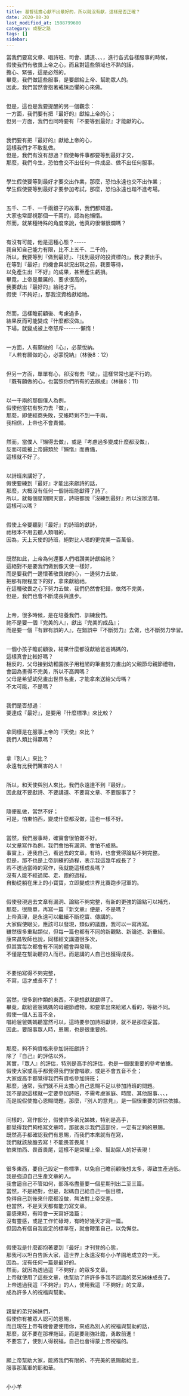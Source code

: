```yaml
---
title: 基督徒擔心獻不出最好的，所以就沒有獻，這樣是否正確？
date: 2020-08-30
last_modified_at: 1598799600
category: 成聖之路
tags: []
sidebar: 
---
```


<p>當我們要寫文章、唱詩班、司會、講道、、、，進行各式各樣服事的時候，<br/>
假使我們有敬畏上帝之心，而且對這些領域也不熟的話，<br/>
擔心、緊張，這是必然的。<br/>
畢竟，我們做這些服事，是要獻給上帝、幫助眾人的。<br/>
因此，我們當然會抱著戒慎恐懼的心來做。</p>
<p><br/>
但是，這也是我要提醒的另一個觀念：<br/>
一方面，我們要有把『最好的』獻給上帝的心；<br/>
但另一方面，我們也同時要有『不要等到最好』才能獻的心。</p>
<p><br/>
我們要有把『最好的』獻給上帝的心，<br/>
這樣我們才不敢亂做。<br/>
但是，我們有沒有想過？假使每件事都要等到最好才交，<br/>
那麼，我們今生，恐怕會交不出任何一件成品、做不出任何服事。</p>
<p><br/>
學生假使要等到最好才要交出作業，那麼，恐怕永遠也交不出作業；<br/>
學生假使要等到最好才要參加考試，那麼，恐怕永遠也踏不進考場。</p>
<p><br/>
五千、二千、一千兩銀子的故事，我們都知道。<br/>
大家也常鄙視那個一千兩的，認為他懶惰。<br/>
然而，就某種特殊的角度來說，他真的很懶很爛嗎？</p>
<p><br/>
有沒有可能，他是這種心態？-----<br/>
我自知自己能力有限，比不上五千、二千的，<br/>
所以，我要等到『做到最好』、『找到最好的投資標的』，我才要出手。<br/>
在等到『最好』的機會與狀況出現之前，我要等待，<br/>
以免產生出『不好』的成果，甚至產生虧損。<br/>
畢竟，上帝是嚴厲的、要求很高的，<br/>
我要獻出『最好的』給祂才行。<br/>
假使『不夠好』，那我沒資格獻給祂。</p>
<p><br/>
然而，這樣瞻前顧後、考慮過多，<br/>
結果反而可能變成『什麼都沒做』。<br/>
下場，就變成被上帝怒斥-------懶惰！</p>
<p><br/>
一方面，人有願做的『心』，必蒙悅納。<br/>
『人若有願做的心，必蒙悅納』（林後8：12）</p>
<p><br/>
但另一方面，單單有心，卻沒有去『做』，這樣常常也是不行的。<br/>
『既有願做的心，也當照你們所有的去辦成』（林後8：11）</p>
<p><br/>
以一千兩的那個僕人為例，<br/>
假使他當初有努力去『做』，<br/>
那麼，即使經商失敗，交帳時剩不到一千兩，<br/>
我相信，上帝也不會責備。</p>
<p><br/>
然而，當僕人『懶得去做』，或是『考慮過多變成什麼都沒做』，<br/>
反而可能被上帝歸類於『懶惰』而責備，<br/>
這樣就不好了。</p>
<p><br/>
以詩班來講好了，<br/>
假使要練到『最好』才能出來獻詩的話，<br/>
那麼，大概沒有任何一個詩班能獻得了詩了。<br/>
所以，就每個星期開天窗，詩班都說『沒練到最好』所以沒辦法唱，<br/>
這樣可以嗎？</p>
<p><br/>
假使上帝要聽到『最好』的詩班的獻詩，<br/>
祂根本不用去聽人類唱的。<br/>
因為，天上天使的詩班，絕對比人唱的更完美一百萬倍。</p>
<p><br/>
既然如此，上帝為何還要人們唱讚美詩獻給祂？<br/>
這絕對不是要我們做到像天使一樣好，<br/>
而是要我們一邊懷著敬畏祂的心，一邊努力去做，<br/>
把那有限程度下的好，拿來獻給祂。<br/>
在這種敬畏之心下努力去做，我們仍然會犯錯，依然不完美，<br/>
但是，我們也會不斷成長與進步。</p>
<p><br/>
上帝，很多時候，是在培養我們、訓練我們。<br/>
祂不是要一個『完美的人』，獻出『完美的成品』；<br/>
而是要一個『有罪有誤的人』，在錯誤中『不斷努力』去做，也不斷努力學習。</p>
<p><br/>
一個小孩子瞻前顧後，結果什麼都沒獻給爸爸媽媽的，<br/>
這樣真會比較好嗎？<br/>
相反的，父母接到幼稚園孩子用粗陋的筆畫努力畫出的父親節母親節禮物，<br/>
會因為畫得不完美，所以不高興嗎？<br/>
父母是希望幼兒畫出世界名畫，才能拿來送給父母嗎？<br/>
不太可能，不是嗎？</p>
<p><br/>
我們是否想過：<br/>
要達成『最好』，是要用『什麼標準』來比較？</p>
<p><br/>
拿同樣是在服事上帝的『天使』來比？<br/>
我們人類比得贏嗎？</p>
<p><br/>
拿『別人』來比？<br/>
永遠有比我們厲害的人！</p>
<p><br/>
所以，和天使與別人來比，我們永遠達不到『最好』，<br/>
因此就不要獻詩、不要講道、不要寫文章、不要服事了？</p>
<p><br/>
隨便亂做，當然不好；<br/>
可是，怕東怕西，變成什麼都沒做，這也一樣不好。</p>
<p><br/>
當然，我們服事時，確實會很怕做不好。<br/>
以文章寫作為例，我們會怕有漏洞、會怕不成熟。<br/>
事實上，連我自己，看過去的文章，有時，也會覺得論點不夠完整。<br/>
但是，那不也是上帝訓練的過程，表示我這幾年成長了？<br/>
若不透過當時的寫作，我就能這樣成長嗎？<br/>
沒有人能不經過爬、走、跑的過程，<br/>
自動從躺在床上的小寶寶，立即變成世界比賽跑步冠軍的。</p>
<p><br/>
假使發現過去文章有漏洞、論點不夠完整，有新的更強的論點可以補充，<br/>
那麼，很簡單，再寫一篇『新文章』便是，不是嗎？<br/>
上帝真理，是永遠可以繼續不斷挖寶、傳講的。<br/>
大家假使眼尖，應該可以發現，類似的議題，我可以一寫再寫。<br/>
雖然很多重點類似，但每一篇也都有不同的新觀點、新論述、新重組。<br/>
康來昌牧師也說，同樣經文講道很多次，<br/>
但其實每次都會有不同的體會與發現，<br/>
不僅是在幫助聽的人而已，而是講的人自己也獲得成長。</p>
<p><br/>
不要怕寫得不夠完整，<br/>
不寫，這才成長不了！</p>
<p><br/>
當然，很多創作類的東西，不是想獻就獻得了。<br/>
畢竟，獻給爸爸媽媽的母親節禮物，和要拿出來給眾人看的，等級不同。<br/>
假使一個人五音不全，<br/>
唱給爸爸媽媽聽當然可以，這時要參加詩班獻詩，就不是那麼妥當。<br/>
因此，要服事眾人時，恩賜，也是很重要的。</p>
<p><br/>
那麼，夠不夠資格來參加詩班獻詩？<br/>
除了『自己』的評估以外，<br/>
其實，『眾人』的評估，特別是高手的評估，也是一個很重要的參考依據。<br/>
假使大家或高手都覺得我們很會唱歌，或是不會五音不全；<br/>
大家或高手都覺得我們有資格參加詩班；<br/>
那麼，通常，我們就不用太擔心自己恩賜不足以參加詩班的問題。<br/>
我不是說這樣就一定要參加詩班，不需考慮家庭、時間、其他服事、、、，<br/>
而是說假使擔心恩賜問題，那麼，『別人的意見』，是一個很重要的評估依據。</p>
<p><br/>
同樣的，寫作部分，假使許多弟兄姊妹，特別是高手，<br/>
都覺得我們夠格寫文章時，那就表示我們這部份，一定有足夠的恩賜。<br/>
既然高手都確認我們有恩賜，而我們本來就有在寫，<br/>
我們就該放膽去寫！不能畏首畏尾！<br/>
怕東怕西、畏首畏尾，這樣不是榮耀上帝、幫助眾人的好表現！</p>
<p><br/>
很多東西，要自己設定一些標準，以免自己瞻前顧後想太多，導致生產過低。<br/>
我是強迫自己生產文章的人。<br/>
我會逼自己不管如何，部落格盡量要一個星期刊出二至三篇。<br/>
當然，不是絕對，但是，起碼自己給自己一個目標，<br/>
免得自己到後來什麼都沒做，無法對上帝交差。<br/>
也當然，不是天天都有能力寫文章。<br/>
靈感來時，有時會一天寫好幾篇；<br/>
沒有靈感，或是工作忙碌時，有時好幾天才寫一篇。<br/>
但因為有個自我設定的標準在，就會鞭策自己，以免懈怠。</p>
<p><br/>
假使我是什麼都抱著要到『最好』才刊登的心態，<br/>
那我可以坦白告訴大家，這世界上永遠沒有小小羊園地成立的一天。<br/>
因為，沒有任何一篇是最好的。<br/>
然而，就因為透過這『不夠好』的眾多文章，<br/>
上帝就使用了這些文章，也幫助了許許多多我不認識的弟兄姊妹成長了。<br/>
上帝透過我這『不夠好』的人，使用我這『不夠好』的文章，<br/>
成為許多人的祝福與幫助。</p>
<p><br/>
親愛的弟兄姊妹們，<br/>
假使你有被眾人認可的恩賜，<br/>
而且現在上帝有機會要使用你，來成為別人的祝福與幫助的話，<br/>
那麼，就不要在那裡拖延，而是要剛強壯膽，勇敢前進！<br/>
不要忘了，使別人得祝福，自己也會得蒙上帝祝福的。</p>
<p><br/>
願上帝幫助大家，能將我們有限的、不完美的恩賜獻給主，<br/>
服事那萬軍的耶和華。</p>
<p><br/>
小小羊</p>
